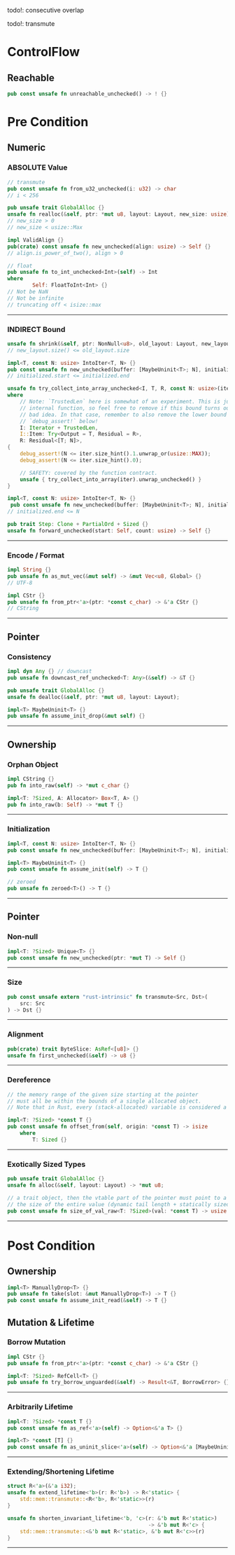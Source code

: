  todo!: consecutive overlap
 
 todo!: transmute

# ControlFlow
## Reachable
```rust
pub const unsafe fn unreachable_unchecked() -> ! {}
```

# Pre Condition
## Numeric
### ABSOLUTE Value
```rust
// transmute
pub const unsafe fn from_u32_unchecked(i: u32) -> char
// i < 256
```

```rust
pub unsafe trait GlobalAlloc {}
unsafe fn realloc(&self, ptr: *mut u8, layout: Layout, new_size: usize) -> *mut u8 {}
// new_size > 0
// new_size < usize::Max
```

```rust
impl ValidAlign {}
pub(crate) const unsafe fn new_unchecked(align: usize) -> Self {}
// align.is_power_of_two(), align > 0
```

```rust
// float
pub unsafe fn to_int_unchecked<Int>(self) -> Int
where
        Self: FloatToInt<Int> {}
// Not be NaN
// Not be infinite
// truncating off < isize::max
```
---- 

### INDIRECT Bound
```rust
unsafe fn shrink(&self, ptr: NonNull<u8>, old_layout: Layout, new_layout: Layout) -> Result<NonNull<[u8]>, AllocError> {}
// new_layout.size() <= old_layout.size
```

```rust
impl<T, const N: usize> IntoIter<T, N> {}
pub const unsafe fn new_unchecked(buffer: [MaybeUninit<T>; N], initialized: Range<usize>) -> Self {}
// initialized.start <= initialized.end
```

```rust
unsafe fn try_collect_into_array_unchecked<I, T, R, const N: usize>(iter: &mut I) -> R::TryType
where
    // Note: `TrustedLen` here is somewhat of an experiment. This is just an
    // internal function, so feel free to remove if this bound turns out to be a
    // bad idea. In that case, remember to also remove the lower bound
    // `debug_assert!` below!
    I: Iterator + TrustedLen,
    I::Item: Try<Output = T, Residual = R>,
    R: Residual<[T; N]>,
{
    debug_assert!(N <= iter.size_hint().1.unwrap_or(usize::MAX));
    debug_assert!(N <= iter.size_hint().0);

    // SAFETY: covered by the function contract.
    unsafe { try_collect_into_array(iter).unwrap_unchecked() }
}
```

```rust
impl<T, const N: usize> IntoIter<T, N> {}
 pub const unsafe fn new_unchecked(buffer: [MaybeUninit<T>; N], initialized: Range<usize>) -> Self {}
// initialized.end <= N
```

```rust
pub trait Step: Clone + PartialOrd + Sized {}
unsafe fn forward_unchecked(start: Self, count: usize) -> Self {}
```
---- 

### Encode / Format
```rust
impl String {}
pub unsafe fn as_mut_vec(&mut self) -> &mut Vec<u8, Global> {}
// UTF-8
```

```rust
impl CStr {}
pub unsafe fn from_ptr<'a>(ptr: *const c_char) -> &'a CStr {}
// CString
```
----

## Pointer
### Consistency
```rust
impl dyn Any {} // downcast
pub unsafe fn downcast_ref_unchecked<T: Any>(&self) -> &T {}
```

```rust
pub unsafe trait GlobalAlloc {}
unsafe fn dealloc(&self, ptr: *mut u8, layout: Layout);
```

```rust
impl<T> MaybeUninit<T> {}
pub unsafe fn assume_init_drop(&mut self) {}
```
----

## Ownership

### Orphan Object
```rust
impl CString {}
pub fn into_raw(self) -> *mut c_char {}
```

```rust
impl<T: ?Sized, A: Allocator> Box<T, A> {}
pub fn into_raw(b: Self) -> *mut T {}
```
----

### Initialization
```rust
impl<T, const N: usize> IntoIter<T, N> {}
pub const unsafe fn new_unchecked(buffer: [MaybeUninit<T>; N], initialized: Range<usize>) -> Self {}
```

```rust
impl<T> MaybeUninit<T> {}
pub const unsafe fn assume_init(self) -> T {}
```

```rust
// zeroed
pub unsafe fn zeroed<T>() -> T {}
```
----

## Pointer

### Non-null
```rust
impl<T: ?Sized> Unique<T> {}
pub const unsafe fn new_unchecked(ptr: *mut T) -> Self {}
```
---- 

### Size
```rust
pub const unsafe extern "rust-intrinsic" fn transmute<Src, Dst>(
    src: Src
) -> Dst {}
```
----

### Alignment
```rust
pub(crate) trait ByteSlice: AsRef<[u8]> {}
unsafe fn first_unchecked(&self) -> u8 {}
```
----

### Dereference
```rust
// the memory range of the given size starting at the pointer
// must all be within the bounds of a single allocated object.
// Note that in Rust, every (stack-allocated) variable is considered a separate allocated object.
```

```rust
impl<T: ?Sized> *const T {}
pub const unsafe fn offset_from(self, origin: *const T) -> isize
    where
        T: Sized {}
```
----

### Exotically Sized Types
```rust
pub unsafe trait GlobalAlloc {}
unsafe fn alloc(&self, layout: Layout) -> *mut u8;
```

```rust
// a trait object, then the vtable part of the pointer must point to a valid vtable acquired by an unsizing coercion
// the size of the entire value (dynamic tail length + statically sized prefix) must fit in isize.
pub const unsafe fn size_of_val_raw<T: ?Sized>(val: *const T) -> usize {}
```
----

# Post Condition

## Ownership
```rust
impl<T> ManuallyDrop<T> {}
pub unsafe fn take(slot: &mut ManuallyDrop<T>) -> T {}
pub const unsafe fn assume_init_read(&self) -> T {}
```

## Mutation & Lifetime

### Borrow Mutation
```rust
impl CStr {}
pub unsafe fn from_ptr<'a>(ptr: *const c_char) -> &'a CStr {}
```

```rust
impl<T: ?Sized> RefCell<T> {}
pub unsafe fn try_borrow_unguarded(&self) -> Result<&T, BorrowError> {}
```
---- 

### Arbitrarily Lifetime
```rust
impl<T: ?Sized> *const T {}
pub const unsafe fn as_ref<'a>(self) -> Option<&'a T> {}
```

```rust
impl<T> *const [T] {}
pub const unsafe fn as_uninit_slice<'a>(self) -> Option<&'a [MaybeUninit<T>]> {}
```
---- 

### Extending/Shortening Lifetime
```rust
struct R<'a>(&'a i32);
unsafe fn extend_lifetime<'b>(r: R<'b>) -> R<'static> {
    std::mem::transmute::<R<'b>, R<'static>>(r)
}

unsafe fn shorten_invariant_lifetime<'b, 'c>(r: &'b mut R<'static>)
                                             -> &'b mut R<'c> {
    std::mem::transmute::<&'b mut R<'static>, &'b mut R<'c>>(r)
}
```
----